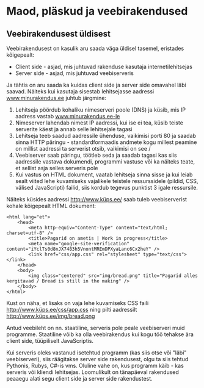 # Maod, pläskud ja veebirakendused

## Veebirakendusest üldisest

Veebirakendusest on kasulik aru saada väga üldisel tasemel, eristades kõigepealt:

* Client side - asjad, mis juhtuvad rakenduse kasutaja internetilehitsejas
* Server side - asjad, mis juhtuvad veebiserveris

Ja tähtis on aru saada ka kuidas client side ja server side omavahel läbi saavad.
Näiteks kui kasutaja sisestab lehitsejasse aadressi www.minurakendus.ee juhtub järgmine:

1. Lehitseja pöördub kohaliku nimeserveri poole (DNS) ja küsib, mis IP aadress vastab www.minurakendus.ee-le
2. Nimeserver lahendab nimest IP aadressi, kui ise ei tea, küsib teiste serverite käest ja annab selle lehitsejale tagasi
3. Lehitseja teeb saadud aadressile ühenduse, vaikimisi porti 80 ja saadab sinna HTTP päringu - standardformaadis andmete 
kogu millest peamine on millist aadressi ta serverist otsib, vaikimisi on see /
4. Veebiserver saab päringu, töötleb seda ja saadab tagasi kas siis aadressile vastava dokumendi, programmi vastuse või ka 
näiteks teate, et sellist asja selles serveris pole
5. Kui vastus on HTML dokument, vaatab lehitseja sinna sisse ja kui leiab sealt viited lehe kuvamiseks vajalikele teistele 
ressurssidele (pildid, CSS, välised JavaScripti) failid, siis kordub tegevus punktist 3 igale ressursile.

Näiteks küsides aadressi http://www.küps.ee/ saab tuleb veebiserverist kohale kõigepealt HTML dokument:

```
<html lang="et">
	<head>
		<meta http-equiv="Content-Type" content="text/html; charset=utf-8" />
		<title>Pagarid on ametis | Work in progress</title>
		<meta name="google-site-verification" content="iYclTs0d8nJX7483h5VnontMREmDPXyaLanc6Cx2heY" />
		<link href="css/app.css" rel="stylesheet" type="text/css"></link>
	</head>
	<body>
		<img class="centered" src="img/bread.png" title="Pagarid alles kergitavad / Bread is still in the making" />
	</body>
</html>
```

Kust on näha, et lisaks on vaja lehe kuvamiseks CSS faili http://www.küps.ee/css/app.css ning pilti aadressilt
http://www.küps.ee/img/bread.png

Antud veebileht on nn. staatiline, serveris pole peale veebiserveri muid programme. Staatiline võib ka olla
veebirakendus kui kogu töö tehakse ära client side, tüüpiliselt JavaScriptis. 

Kui serveris oleks vastanud isetehtud programm (kas siis otse või "läbi" veebiserveri), siis räägitakse server side
rakendusest, olgu ta siis tehtud Pythonis, Rubys, C#-is vms. Oluline vahe on, kus programm käib - kas serveris või kliendi lehitsejas.
Loomulikult on tänapäeval rakendused peaaegu alati segu client side ja server side rakendustest.


